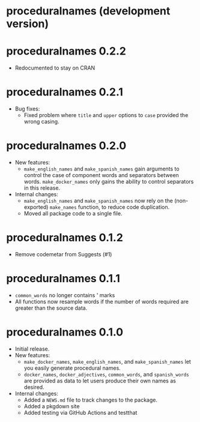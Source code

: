 # proceduralnames (development version)

# proceduralnames 0.2.2
* Redocumented to stay on CRAN

# proceduralnames 0.2.1
* Bug fixes:
  * Fixed problem where `title` and `upper` options to `case` provided the wrong
    casing.

# proceduralnames 0.2.0
* New features:
  * `make_english_names` and `make_spanish_names` gain arguments to control the
    case of component words and separators between words. `make_docker_names` 
    only gains the ability to control separators in this release.
* Internal changes:
  * `make_english_names` and `make_spanish_names` now rely on the (non-exported)
    `make_names` function, to reduce code duplication.
  * Moved all package code to a single file.

# proceduralnames 0.1.2

* Remove codemetar from Suggests (#1)

# proceduralnames 0.1.1

* `common_words` no longer contains ' marks
* All functions now resample words if the number of words required are greater
  than the source data.

# proceduralnames 0.1.0

* Initial release.
* New features:
  * `make_docker_names`, `make_english_names`, and `make_spanish_names` let you 
    easily generate procedural names.
  * `docker_names`, `docker_adjectives`, `common_words`, and `spanish_words` are 
    provided as data to let users produce their own names as desired.
* Internal changes:
  * Added a `NEWS.md` file to track changes to the package.
  * Added a pkgdown site
  * Added testing via GitHub Actions and testthat

